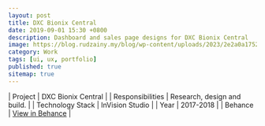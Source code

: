 ```yaml
---
layout: post
title: DXC Bionix Central
date: 2019-09-01 15:30 +0800
description: Dashboard and sales page designs for DXC Bionix Central 
image: https://blog.rudzainy.my/blog/wp-content/uploads/2023/2e2a0a175212223.64afa37f9c39d.png
category: Work
tags: [ui, ux, portfolio]
published: true
sitemap: true
---
```


| Project | DXC Bionix Central |
| Responsibilities | Research, design and build. |
| Technology Stack | InVision Studio |
| Year | 2017-2018 |
| Behance | [View in Behance](https://www.behance.net/gallery/175212223/Bionix-Central) |
